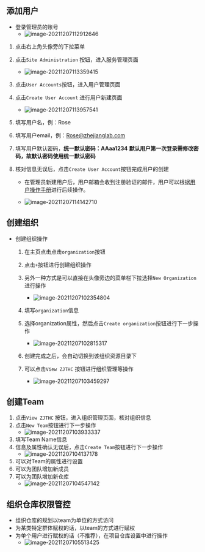 ## 添加用户

* 登录管理员的账号
  * ![image-20211207112912646](http://conti-picture-database.oss-cn-hangzhou.aliyuncs.com/img/image-20211207112912646.png)

1. 点击右上角头像旁的下拉菜单

2. 点击`Site Administration` 按钮，进入服务管理页面

   * ![image-20211207113359415](http://conti-picture-database.oss-cn-hangzhou.aliyuncs.com/img/image-20211207113359415.png)

3. 点击`User Accounts`按钮，进入用户管理页面

4. 点击`Create User Account` 进行用户新建页面

   * ![image-20211207113957541](http://conti-picture-database.oss-cn-hangzhou.aliyuncs.com/img/image-20211207113957541.png)

5. 填写用户名，例：Rose

6. 填写用户email，例：Rose@zhejianglab.com

7. 填写用户默认密码，**统一默认密码：AAaa1234**
   **默认用户第一次登录需修改密码，故默认密码使用统一默认密码**

8. 核对信息无误后，点击`Create User Account`按钮完成用户的创建

   * 在管理员新建用户后，用户邮箱会收到注册验证的邮件，用户可以根据[用户操作手册](account_umber.md)进行后续操作。

   * ![image-20211207114142710](http://conti-picture-database.oss-cn-hangzhou.aliyuncs.com/img/image-20211207114142710.png)





## 创建组织 

* 创建组织操作
  1. 在主页点击点击`organization`按钮
  2. 点击`+`按钮进行创建组织操作
  3. 另外一种方式是可以直接在头像旁边的菜单栏下拉选择`New Organization`进行操作

     * ![image-20211207102354804](http://conti-picture-database.oss-cn-hangzhou.aliyuncs.com/img/image-20211207102354804.png)
  4. 填写`organization`信息
  5. 选择organization属性，然后点击`Create organization`按钮进行下一步操作
     
     * ![image-20211207102815317](C:\Users\Conti\AppData\Roaming\Typora\typora-user-images\image-20211207102815317.png)
  6. 创建完成之后，会自动切换到该组织资源目录下
  7. 可以点击`View ZJTHC` 按钮进行组织管理等操作
     * ![image-20211207103459297](http://conti-picture-database.oss-cn-hangzhou.aliyuncs.com/img/image-20211207103459297.png)
     
## 创建Team 
1. 点击`View ZJTHC` 按钮，进入组织管理页面，核对组织信息
2. 点击`New Team`按钮进行下一步操作
     * ![image-20211207103933337](http://conti-picture-database.oss-cn-hangzhou.aliyuncs.com/img/image-20211207103933337.png)
3. 填写Team Name信息
4. 信息及属性确认无误后，点击`Create Team`按钮进行下一步操作
     * ![image-20211207104137178](http://conti-picture-database.oss-cn-hangzhou.aliyuncs.com/img/image-20211207104137178.png)
5. 可以对Team的属性进行设置
6. 可以为团队增加新成员
7. 可以为团队增加新仓库
     * ![image-20211207104547142](http://conti-picture-database.oss-cn-hangzhou.aliyuncs.com/img/image-20211207104547142.png)

## 组织仓库权限管控
* 组织仓库的规划以team为单位的方式访问
* 为某类特定群体赋权的话，以team的方式进行赋权
* 为单个用户进行赋权的话（不推荐），在项目仓库设置中进行操作
  * ![image-20211207105513425](http://conti-picture-database.oss-cn-hangzhou.aliyuncs.com/img/image-20211207105513425.png)